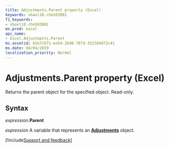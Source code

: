 ```yaml
---
title: Adjustments.Parent property (Excel)
keywords: vbaxl10.chm103001
f1_keywords:
- vbaxl10.chm103001
ms.prod: excel
api_name:
- Excel.Adjustments.Parent
ms.assetid: b2e7cb71-ea54-2bd8-787d-3523d4d72c41
ms.date: 04/04/2019
localization_priority: Normal
---
```



# Adjustments.Parent property (Excel)

Returns the parent object for the specified object. Read-only.


## Syntax

_expression_.**Parent**

_expression_ A variable that represents an **[Adjustments](Excel.Adjustments.md)** object.




[!include[Support and feedback](~/includes/feedback-boilerplate.md)]